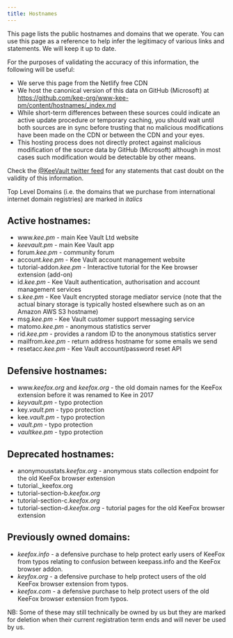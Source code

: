 ```yaml
---
title: Hostnames
---
```


This page lists the public hostnames and domains that we operate. You can use this page as a reference to help infer the legitimacy of various links and statements. We will keep it up to date.

For the purposes of validating the accuracy of this information, the following will be useful:

* We serve this page from the Netlify free CDN
* We host the canonical version of this data on GitHub (Microsoft) at https://github.com/kee-org/www-kee-pm/content/hostnames/_index.md
* While short-term differences between these sources could indicate an active update procedure or temporary caching, you should wait until both sources are in sync before trusting that no malicious modifications have been made on the CDN or between the CDN and your eyes.
* This hosting process does not directly protect against malicious modification of the source data by GitHub (Microsoft) although in most cases such modification would be detectable by other means.

Check the [@KeeVault twitter feed](https://twitter.com/keevault) for any statements that cast doubt on the validity of this information.

Top Level Domains (i.e. the domains that we purchase from international internet domain registries) are marked in _italics_

## Active hostnames:

* www&#65279;._kee.pm_ - main Kee Vault Ltd website
* _keevault.pm_ - main Kee Vault app
* forum._kee.pm_ - community forum
* account._kee.pm_ - Kee Vault account management website
* tutorial-addon._kee.pm_ - Interactive tutorial for the Kee browser extension (add-on)
* id._kee.pm_ - Kee Vault authentication, authorisation and account management services
* s._kee.pm_ - Kee Vault encrypted storage mediator service (note that the actual binary storage is typically hosted elsewhere such as on an Amazon AWS S3 hostname)
* msg._kee.pm_ - Kee Vault customer support messaging service
* matomo._kee.pm_ - anonymous statistics server
* rid._kee.pm_ - provides a random ID to the anonymous statistics server
* mailfrom._kee.pm_ - return address hostname for some emails we send
* resetacc._kee.pm_ - Kee Vault account/password reset API

## Defensive hostnames:

* www&#65279;._keefox.org_ and _keefox.org_ - the old domain names for the KeeFox extension before it was renamed to Kee in 2017
* _keyvault.pm_ - typo protection
* key._vault.pm_ - typo protection
* kee._vault.pm_ - typo protection
* _vault.pm_ - typo protection 
* _vaultkee.pm_ - typo protection

## Deprecated hostnames:

* anonymousstats._keefox.org_ - anonymous stats collection endpoint for the old KeeFox browser extension
* tutorial._keefox.org
* tutorial-section-b._keefox.org_
* tutorial-section-c._keefox.org_
* tutorial-section-d._keefox.org_ - tutorial pages for the old KeeFox browser extension

## Previously owned domains:

* _keefox.info_ - a defensive purchase to help protect early users of KeeFox from typos relating to confusion between keepass.info and the KeeFox browser addon.
* _keyfox.org_ - a defensive purchase to help protect users of the old KeeFox browser extension from typos.
* _keefox.com_ - a defensive purchase to help protect users of the old KeeFox browser extension from typos.

NB: Some of these may still technically be owned by us but they are marked for deletion when their current registration term ends and will never be used by us.
